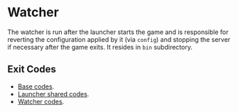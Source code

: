 # Watcher

The watcher is run after the launcher starts the game and is responsible for reverting the configuration applied by it
(via `config`) and stopping the server if necessary after the game exits. It resides in `bin` subdirectory.

## Exit Codes

* [Base codes](/common/errors.go).
* [Launcher shared codes](/launcher-common/errors.go).
* [Watcher codes](internal/errors.go).